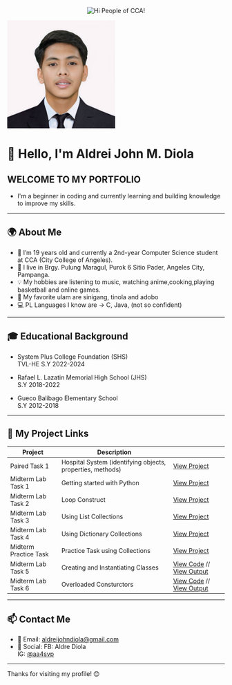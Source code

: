 

<p align="center">
  <img src="https://media.giphy.com/media/JIX9t2j0ZTN9S/giphy.gif" width="250" height="250" alt="Hi People of CCA!" />
  
</p>
<img src="https://raw.githubusercontent.com/aldrei0123456789/drei-portfolio/main/aldreipogi123.jpg" width="250" height="250" alt="Aldrei's Photo" />



# 👋 Hello, I'm Aldrei John M. Diola

## WELCOME TO MY PORTFOLIO
- I'm a beginner in coding and currently learning and building knowledge to improve my skills.

---

## 🌍 About Me
- 👨 I’m 19 years old and currently a 2nd-year Computer Science student at CCA (City College of Angeles).
- 📍 I live in Brgy. Pulung Maragul, Purok 6 Sitio Pader, Angeles City, Pampanga.
- 💡 My hobbies are listening to music, watching anime,cooking,playing basketball and online games.
- 🍗 My favorite ulam are sinigang, tinola and adobo
- 💻 PL Languages I know are -> C, Java, (not so confident)

---

## 🎓 Educational Background
- System Plus College Foundation (SHS)  
  TVL-HE S.Y 2022-2024

- Rafael L. Lazatin Memorial High School (JHS)  
  S.Y 2018-2022

- Gueco Balibago Elementary School  
  S.Y 2012-2018

---

## 🔗 My Project Links

| Project | Description |  |
|--------|-------------|------|
|  Paired Task 1 | Hospital System (identifying objects, properties, methods)| [View Project](https://docs.google.com/document/d/1Iv5juzgOnSnWPtUKXsm6dzUyEwGK6pWSPgYK-DxyNak/edit?usp=sharing) |
|  Midterm Lab Task 1 | Getting started with Python | [View Project](https://docs.google.com/document/d/1LS78SPUOt-AV93bW8QklJ0BfVAWgqzLjT8DXdEmrcEo/edit?usp=drivesdk) |  
|  Midterm Lab Task 2 | Loop Construct | [View Project](https://docs.google.com/document/d/1JtXzwtWSZebzVtSDbs1RZKKKxP7ZrVd6NaNkqe_bnYk/edit?usp=drivesdk) |
|  Midterm Lab Task 3 | Using List Collections  | [View Project](https://docs.google.com/document/d/1_v14GNlo1xiZ4VDYxF9PzTHbjvGQiup21b96G4fJzF8/edit?usp=drivesdk) |
|  Midterm Lab Task 4 | Using Dictionary Collections  | [View Project](https://docs.google.com/document/d/1E9ivtLHJ8GELthYoGqfYHlwsysW6HYvnwtD7iODNUI0/edit?usp=drivesdk) |
|  Midterm Practice Task | Practice Task using Collections | [View Project](https://drive.google.com/file/d/1MJyz-ToghNVmMq5woEpYEypSyxRP-v7K/view?usp=classroom_web&authuser=0) |
|  Midterm Lab Task 5 | Creating and Instantiating Classes | [View Code](https://docs.google.com/document/d/1L81i5qEwGh4aWL3TJ3GUbcHSnBBEXTYNDenyd5Q5LLc/edit?usp=drivesdk) // [View Output](https://drive.google.com/file/d/11sfxU-3zAJTPjGJKY-FE7A1exSXNVEi3/view?usp=classroom_web&authuser=0) |
| Midterm Lab Task 6 | Overloaded Consturctors | [View Code](https://drive.google.com/file/d/1FhGNZMFb7BgrBg7lSfdDnwUR0jXchOp4/view?usp=classroom_web&authuser=0) // [View Output](https://drive.google.com/file/d/1Tq_zAXR8VuuZ_H94Pl4liBe65gtdW6PG/view?usp=classroom_web&authuser=0) |

---
## 📫 Contact Me

- 📧 Email: aldreijohndiola@gmail.com  
- 💬 Social: FB: Aldre Diola  
  IG: [@aa4svp](https://instagram.com/aa4svp)

---

Thanks for visiting my profile! 😊
